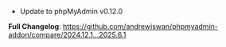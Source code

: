  - Update to phpMyAdmin v0.12.0

**Full Changelog**: https://github.com/andrewjswan/phpmyadmin-addon/compare/2024.12.1...2025.6.1